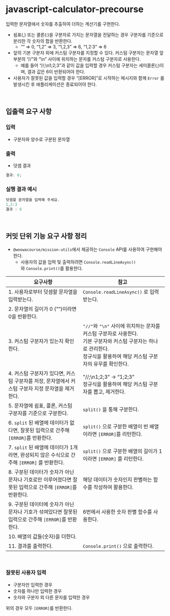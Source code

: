 # javascript-calculator-precourse

입력한 문자열에서 숫자를 추출하여 더하는 계산기를 구현한다.

- 쉼표(,) 또는 콜론(:)을 구분자로 가지는 문자열을 전달하는 경우 구분자를 기준으로 분리한 각 숫자의 합을 반환한다.
  - “” ⇒ 0, “1,2” ⇒ 3, “1,2,3” ⇒ 6, “1,2:3” ⇒ 6
- 앞의 기본 구분자 외에 커스텀 구분자를 지정할 수 있다. 커스텀 구분자는 문자열 앞부분의 “//”와 “\n” 사이에 위치하는 문자를 커스텀 구분자로 사용한다.
  - 예를 들어 “//;\n1;2;3”과 같이 값을 입력할 경우 커스텀 구분자는 세미콜론(;)이며, 결과 값은 6이 반환되어야 한다.
- 사용자가 잘못된 값을 입력할 경우 “[ERROR]”로 시작하는 메시지와 함께 `Error` 를 발생시킨 후 애플리케이션은 종료되어야 한다.

<br />

## 입출력 요구 사항

### 입력

- 구분자와 양수로 구분된 문자열

### 출력

- 덧셈 결과

```jsx
결과: 6;
```

### 실행 결과 예시

```jsx
덧셈할 문자열을 입력해 주세요.
1,2:3
결과 : 6
```

<br />

## 커밋 단위 기능 요구 사항 정리

- `@woowacourse/mission-utils`에서 제공하는 `Console` API를 사용하여 구현해야 한다.
  - 사용자의 값을 입력 및 출력하려면 `Console.readLineAsync()`와 `Console.print()`를 활용한다.

| **요구사항**                                                                                             | **참고**                                                                                                                                                                            |
| -------------------------------------------------------------------------------------------------------- | ----------------------------------------------------------------------------------------------------------------------------------------------------------------------------------- |
| 1. 사용자로부터 덧셈할 문자열을 입력받는다.                                                              | `Console.readLineAsync()` 로 입력받는다.                                                                                                                                            |
| 2. 문자열의 길이가 0 (””)이라면 0을 반환한다.                                                            |                                                                                                                                                                                     |
| 3. 커스텀 구분자가 있는지 확인한다.                                                                      | `"//"`와 `"\n"` 사이에 위치하는 문자를 커스텀 구분자로 사용한다. <br />기본 구분자와 커스텀 구분자는 하나로 관리한다. <br />정규식을 활용하여 해당 커스텀 구분자의 유무를 확인한다. |
| 4. 커스텀 구분자가 있다면, 커스텀 구분자를 저장, 문자열에서 커스텀 구분자 지정 문자열을 제거한다.        | "//;\n1;2;3” → “1;2;3” <br />정규식을 활용하여 해당 커스텀 구분자를 뽑고, 제거한다.                                                                                                 |
| 5. 문자열에 쉼표, 콜론, 커스텀 구분자를 기준으로 구분한다.                                               | `split()` 을 통해 구분한다.                                                                                                                                                         |
| 6. `split` 된 배열에 데이터가 없다면, 잘못된 입력으로 간주해 `[ERROR]`를 반환한다.                       | `split()` 으로 구분한 배열이 빈 배열이라면 `[ERROR]`를 리턴한다.                                                                                                                    |
| 7. `split` 된 배열에 데이터가 1개라면, 완성되지 않은 수식으로 간주해 `[ERROR]` 를 반환한다.              | `split()` 으로 구분한 배열의 길이가 1이라면 `[ERROR]` 를 리턴한다.                                                                                                                  |
| 8. 구분된 데이터가 숫자가 아닌 문자나 기호로만 이루어졌다면 잘못된 입력으로 간주해 `[ERROR]`를 반환한다. | 해당 데이터가 숫자인지 판별하는 함수를 작성하여 활용한다.                                                                                                                           |
| 9. 구분된 데이터에 숫자가 아닌 문자나 기호가 섞여있다면 잘못된 입력으로 간주해 `[ERROR]`를 반환한다.     | 6번에서 사용한 숫자 판별 함수를 사용한다.                                                                                                                                           |
| 10. 배열의 값들(숫자)을 더한다.                                                                          |                                                                                                                                                                                     |
| 11. 결과를 출력한다.                                                                                     | `Console.print()` 으로 출력한다.                                                                                                                                                    |

<br />

### 잘못된 사용자 입력

- 구분자만 입력한 경우
- 숫자를 하나만 입력한 경우
- 숫자와 구분자 외 다른 문자를 입력한 경우

위의 경우 모두 `[ERROR]`를 반환한다.
